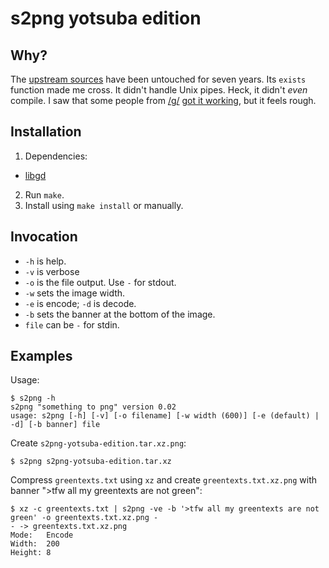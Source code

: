 s2png yotsuba edition
=====================

Why?
----
The [upstream sources](http://s2png.sourceforge.net/) have been untouched for seven years. Its `exists` function made me cross. It didn't handle Unix pipes. Heck, it didn't *even* compile. I saw that some people from [/g/](https://boards.4chan.org/g/) [got it working](https://github.com/dbohdan/s2png), but it feels rough.

Installation
------------
1. Dependencies:
  - [libgd](https://bitbucket.org/pierrejoye/gd-libgd)
2. Run `make`.
3. Install using `make install` or manually.

Invocation
----------
- `-h` is help.
- `-v` is verbose
- `-o` is the file output. Use `-` for stdout.
- `-w` sets the image width.
- `-e` is encode; `-d` is decode.
- `-b` sets the banner at the bottom of the image.
- `file` can be `-` for stdin.

Examples
--------

Usage:

	$ s2png -h
	s2png "something to png" version 0.02
	usage: s2png [-h] [-v] [-o filename] [-w width (600)] [-e (default) | -d] [-b banner] file

Create `s2png-yotsuba-edition.tar.xz.png`:

	$ s2png s2png-yotsuba-edition.tar.xz

Compress `greentexts.txt` using `xz` and create `greentexts.txt.xz.png` with banner ">tfw all my greentexts are not green":

	$ xz -c greentexts.txt | s2png -ve -b '>tfw all my greentexts are not green' -o greentexts.txt.xz.png -
	- -> greentexts.txt.xz.png
	Mode:   Encode
	Width:  200
	Height: 8

